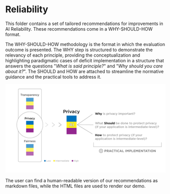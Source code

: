 # Reliability

This folder contains a set of tailored recommendations for improvements in AI Reliability. These recommendations come in a WHY-SHOULD-HOW format.

The WHY-SHOULD-HOW methodology is the format in which the evaluation outcome is presented. The WHY step is structured to demonstrate the relevancy of each principle, providing the conceptualization and highlighting paradigmatic cases of deficit implementation in a structure that answers the questions "_What is said principle?_" and "_Why should you care about it?_". The SHOULD and HOW are attached to streamline the normative guidance and the practical tools to address it.

<p align="center">
    <img src="../../img/eps-why-should-how.png" alt="A diagram illustrating the relationship between AI and privacy, with a focus on transparency and fairness levels. The image shows a progression from low to high levels of transparency, privacy, and fairness, leading to AI’s role in privacy. Questions about the importance of privacy and methods to protect it are highlighted." width="600px">
</p>

The user can find a human-readable version of our recommendations as markdown files, while the HTML files are used to render our demo.
